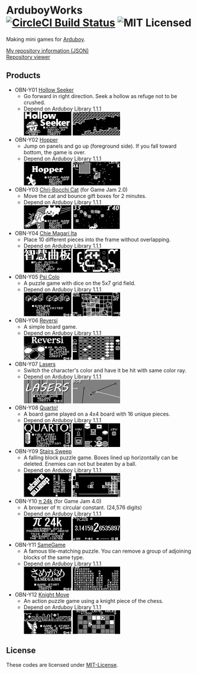 # ArduboyWorks [![CircleCI Build Status](https://circleci.com/gh/obono/ArduboyWorks.svg?style=shield)](https://circleci.com/gh/obono/ArduboyWorks) ![MIT Licensed](https://img.shields.io/badge/license-MIT-blue.svg)

Making mini games for [Arduboy](https://www.arduboy.com/).

[My repository information (JSON)](https://obono.github.io/ArduboyWorks/repo.json) \
[Repository viewer](https://obono.github.io/ArduboyWorks/?repo.json)

## Products

* OBN-Y01 [Hollow Seeker](https://community.arduboy.com/t/hollow-seeker-a-simple-action-game/2594)
  * Go forward in right direction. Seek a hollow as refuge not to be crushed.
  * Depend on Arduboy Library 1.1.1\
    ![title](docs/img/hollow1.gif) ![playing](docs/img/hollow2.gif)
* OBN-Y02 [Hopper](https://community.arduboy.com/t/hopper-a-simple-action-game/4293)
  * Jump on panels and go up (foreground side). If you fall toward bottom, the game is over.
  * Depend on Arduboy Library 1.1.1\
    ![title](docs/img/hopper1.gif) ![playing](docs/img/hopper2.gif)
* OBN-Y03 [Chri-Bocchi Cat](https://community.arduboy.com/t/chri-bocchi-cat-a-simple-action-game/4571) (for Game Jam 2.0)
  * Move the cat and bounce gift boxes for 2 minutes.
  * Depend on Arduboy Library 1.1.1\
    ![title](docs/img/chribocchi1.gif) ![playing](docs/img/chribocchi2.gif)
* OBN-Y04 [Chie Magari Ita](https://community.arduboy.com/t/chie-magari-ita-a-placing-puzzle-game/5178)
  * Place 10 different pieces into the frame without overlapping.
  * Depend on Arduboy Library 1.1.1\
    ![title](docs/img/chiemagari1.gif) ![playing](docs/img/chiemagari2.gif)
* OBN-Y05 [Psi Colo](https://community.arduboy.com/t/psi-colo-a-puzzle-game-with-dice/6148)
  * A puzzle game with dice on the 5x7 grid field.
  * Depend on Arduboy Library 1.1.1\
    ![title](docs/img/psicolo1.gif) ![playing](docs/img/psicolo2.gif)
* OBN-Y06 [Reversi](https://community.arduboy.com/t/reversi-a-simple-board-game/6754)
  * A simple board game.
  * Depend on Arduboy Library 1.1.1\
    ![title](docs/img/reversi1.gif) ![playing](docs/img/reversi2.gif)
* OBN-Y07 [Lasers](https://community.arduboy.com/t/lasers-a-simple-ikaruga-like-game/7310)
  * Switch the character's color and have it be hit with same color ray.
  * Depend on Arduboy Library 1.1.1\
    ![title](docs/img/lasers1.gif) ![playing](docs/img/lasers2.gif)
* OBN-Y08 [Quarto!](https://community.arduboy.com/t/quarto-an-abstract-strategy-board-game/8226)
  * A board game played on a 4x4 board with 16 unique pieces.
  * Depend on Arduboy Library 1.1.1\
    ![title](docs/img/quarto1.gif) ![playing](docs/img/quarto2.gif)
* OBN-Y09 [Stairs Sweep](https://community.arduboy.com/t/stairs-sweep-a-falling-block-puzzle-game/8259)
  * A falling block puzzle game. Boxes lined up horizontally can be deleted. Enemies can not but beaten by a ball.
  * Depend on Arduboy Library 1.1.1\
    ![title](docs/img/stairssweep1.gif) ![playing](docs/img/stairssweep2.gif)
* OBN-Y10 [π 24k](https://community.arduboy.com/t/pi-24k-a-browser-of-circular-constant/8290) (for Game Jam 4.0)
  * A browser of π: circular constant. (24,576 digits)
  * Depend on Arduboy Library 1.1.1\
    ![title](docs/img/pi24k1.gif) ![playing](docs/img/pi24k2.gif)
* OBN-Y11 [SameGame](https://community.arduboy.com/t/samegame-a-famous-tile-matching-puzzle/8407)
  * A famous tile-matching puzzle. You can remove a group of adjoining blocks of the same type.
  * Depend on Arduboy Library 1.1.1\
    ![title](docs/img/samegame1.gif) ![playing](docs/img/samegame2.gif)
* OBN-Y12 [Knight Move](https://community.arduboy.com/t/knight-move-a-puzzle-platform-game-using-knight/8587)
  * An action puzzle game using a knight piece of the chess.
  * Depend on Arduboy Library 1.1.1\
    ![title](docs/img/knightmove1.gif) ![playing](docs/img/knightmove2.gif)

## License

These codes are licensed under [MIT-License](LICENSE).
